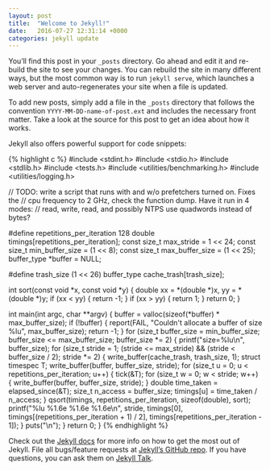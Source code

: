 ```yaml
---
layout: post
title:  "Welcome to Jekyll!"
date:   2016-07-27 12:31:14 +0000
categories: jekyll update
---
```

You’ll find this post in your `_posts` directory. Go ahead and edit it and re-build the site to see your changes. You can rebuild the site in many different ways, but the most common way is to run `jekyll serve`, which launches a web server and auto-regenerates your site when a file is updated.

To add new posts, simply add a file in the `_posts` directory that follows the convention `YYYY-MM-DD-name-of-post.ext` and includes the necessary front matter. Take a look at the source for this post to get an idea about how it works.

Jekyll also offers powerful support for code snippets:

{% highlight c %}
#include <stdint.h>
#include <stdio.h>
#include <stdlib.h>
#include <tests.h>
#include <utilities/benchmarking.h>
#include <utilities/logging.h>

// TODO: write a script that runs with and w/o prefetchers turned on. Fixes the
// cpu frequency to 2 GHz, check the function dump. Have it run in 4 modes:
// read, write, read, and possibly NTPS use quadwords instead of bytes?

#define repetitions_per_iteration 128
double timings[repetitions_per_iteration];
const size_t max_stride = 1 << 24;
const size_t min_buffer_size = (1 << 8);
const size_t max_buffer_size = (1 << 25);
buffer_type *buffer = NULL;

#define trash_size (1 << 26)
buffer_type cache_trash[trash_size];

int sort(const void *x, const void *y) {
  double xx = *(double *)x, yy = *(double *)y;
  if (xx < yy) {
    return -1;
  }
  if (xx > yy) {
    return 1;
  }
  return 0;
}

int main(int argc, char **argv) {
  buffer = valloc(sizeof(*buffer) * max_buffer_size);
  if (!buffer) {
    report(FAIL, "Couldn't allocate a buffer of size %lu", max_buffer_size);
    return -1;
  }
  for (size_t buffer_size = min_buffer_size; buffer_size <= max_buffer_size;
       buffer_size *= 2) {
    printf("size=%lu\n", buffer_size);
    for (size_t stride = 1;
         (stride <= max_stride) && (stride < buffer_size / 2); stride *= 2) {
      write_buffer(cache_trash, trash_size, 1);
      struct timespec T;
      write_buffer(buffer, buffer_size, stride);
      for (size_t u = 0; u < repetitions_per_iteration; u++) {
        tick(&T);
        for (size_t w = 0; w < stride; w++) {
          write_buffer(buffer, buffer_size, stride);
        }
        double time_taken = elapsed_since(&T);
        size_t n_access = buffer_size;
        timings[u] = time_taken / n_access;
      }
      qsort(timings, repetitions_per_iteration, sizeof(double), sort);
      printf("%lu %1.6e %1.6e %1.6e\n", stride, timings[0],
             timings[(repetitions_per_iteration + 1) / 2],
             timings[repetitions_per_iteration - 1]);
    }
    puts("\n");
  }
  return 0;
}
{% endhighlight %}

Check out the [Jekyll docs][jekyll-docs] for more info on how to get the most out of Jekyll. File all bugs/feature requests at [Jekyll’s GitHub repo][jekyll-gh]. If you have questions, you can ask them on [Jekyll Talk][jekyll-talk].

[jekyll-docs]: http://jekyllrb.com/docs/home
[jekyll-gh]:   https://github.com/jekyll/jekyll
[jekyll-talk]: https://talk.jekyllrb.com/
